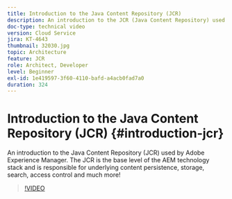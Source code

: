 ```yaml
---
title: Introduction to the Java Content Repository (JCR)
description: An introduction to the JCR (Java Content Repository) used by Adobe Experience Manager. The JCR is the base level of the AEM technology stack and is responsible for underlying content persistence, storage, search, access control and much more!
doc-type: technical video
version: Cloud Service
jira: KT-4643
thumbnail: 32030.jpg
topic: Architecture
feature: JCR
role: Architect, Developer
level: Beginner
exl-id: 1e419597-3f60-4110-bafd-a4acb0fad7a0
duration: 324
---
```

# Introduction to the Java Content Repository (JCR) {#introduction-jcr}

An introduction to the Java Content Repository (JCR) used by Adobe Experience Manager. The JCR is the base level of the AEM technology stack and is responsible for underlying content persistence, storage, search, access control and much more!

>[!VIDEO](https://video.tv.adobe.com/v/32030?quality=12&learn=on)
